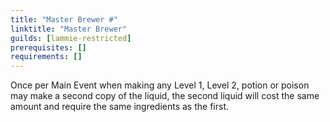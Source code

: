 ```yaml
---
title: "Master Brewer #"
linktitle: "Master Brewer"
guilds: [lammie-restricted]
prerequisites: []
requirements: []
---
```

Once per Main Event when making any Level 1, Level 2, potion or poison may make a second copy of the liquid, the second liquid will cost the same amount and require the same ingredients as the first.